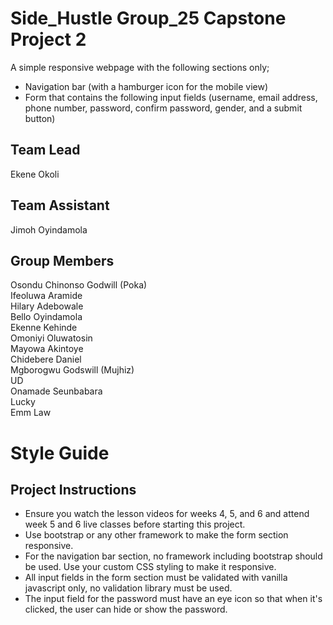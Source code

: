 # Side_Hustle Group_25 Capstone Project 2
A simple responsive webpage with the following sections only;
- Navigation bar  (with a hamburger icon for the mobile view)
- Form that contains the following input fields (username, email address, phone number, password, confirm password, gender, and a submit button) 




## Team Lead
Ekene Okoli
## Team Assistant 
Jimoh Oyindamola 
## Group Members
Osondu Chinonso Godwill (Poka)<br>
Ifeoluwa Aramide<br>
Hilary Adebowale<br>
Bello Oyindamola<br>
Ekenne Kehinde<br>
Omoniyi Oluwatosin<br>
Mayowa Akintoye<br>
Chidebere Daniel<br>
Mgborogwu Godswill (Mujhiz)<br>
UD<br>
Onamade Seunbabara<br>
Lucky<br>
Emm Law<br>

# Style Guide
## Project Instructions
- Ensure you watch the lesson videos for weeks 4, 5, and 6 and attend week 5 and 6 live classes before starting this project.
- Use bootstrap or any other framework to make the form section responsive.
- For the navigation bar section, no framework including bootstrap should be used. Use your custom CSS styling to make it responsive.
- All input fields in the form section must be validated with vanilla javascript only, no validation library must be used.
- The input field for the password must have an eye icon so that when it's clicked, the user can hide or show the password.